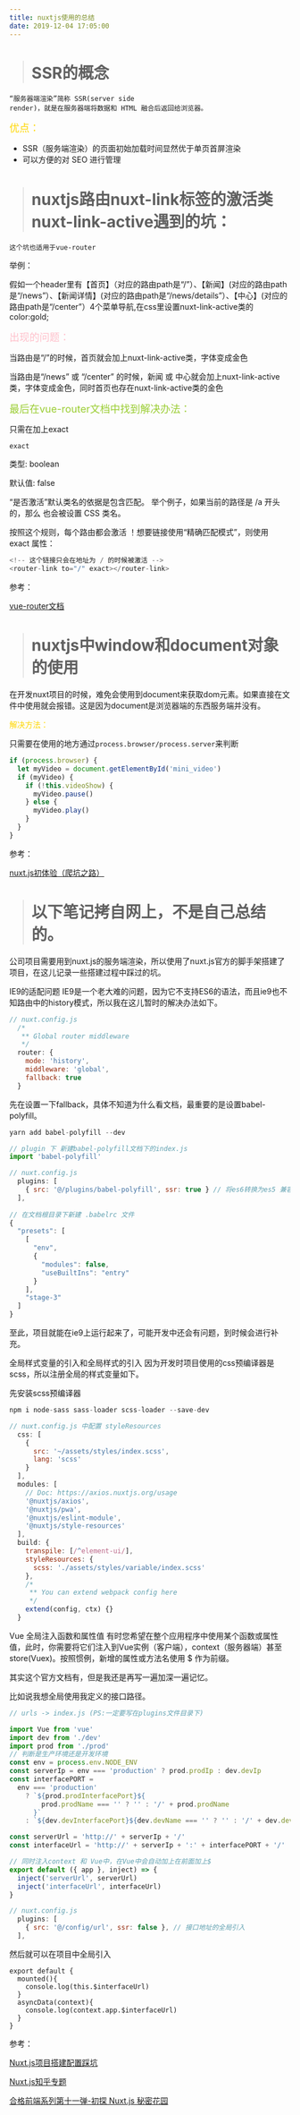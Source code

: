 ```yaml
---
title: nuxtjs使用的总结
date: 2019-12-04 17:05:00
---
```


> # SSR的概念

<code>“服务器端渲染”简称 SSR(server side render)，就是在服务器端将数据和 HTML 融合后返回给浏览器。</code>

<font color="gold" size="4">优点：</font>

+ SSR（服务端渲染）的页面初始加载时间显然优于单页首屏渲染
+ 可以方便的对 SEO 进行管理

> # nuxtjs路由nuxt-link标签的激活类nuxt-link-active遇到的坑：

<code>这个坑也适用于vue-router</code>

举例：

假如一个header里有【首页】（对应的路由path是“/”）、【新闻】(对应的路由path是“/news”）、【新闻详情】(对应的路由path是“/news/details”）、【中心】(对应的路由path是“/center”）4个菜单导航,在css里设置nuxt-link-active类的color:gold;

<font color="pink" size="4">出现的问题：</font>

当路由是“/”的时候，首页就会加上nuxt-link-active类，字体变成金色

当路由是“/news” 或 “/center” 的时候，新闻 或 中心就会加上nuxt-link-active类，字体变成金色，同时首页也存在nuxt-link-active类的金色

<font color="yellowgreen" size="4">最后在vue-router文档中找到解决办法：</font>

只需在<nuxt-link to="/" exact></nuxt-link>加上exact

<code>exact</code>

类型: boolean

默认值: false

“是否激活”默认类名的依据是包含匹配。 举个例子，如果当前的路径是 /a 开头的，那么 <router-link to="/a"> 也会被设置 CSS 类名。

按照这个规则，每个路由都会激活 <router-link to="/">！想要链接使用“精确匹配模式”，则使用 exact 属性：

```js
<!-- 这个链接只会在地址为 / 的时候被激活 -->
<router-link to="/" exact></router-link>
```

参考：

[vue-router文档](https://router.vuejs.org/zh/api/#tag)

> # nuxtjs中window和document对象的使用

在开发nuxt项目的时候，难免会使用到document来获取dom元素。如果直接在文件中使用就会报错。这是因为document是浏览器端的东西服务端并没有。

<font color="gold">解决方法：</font>

只需要在使用的地方通过<code>process.browser/process.server</code>来判断
```js
if (process.browser) {
  let myVideo = document.getElementById('mini_video')
  if (myVideo) {
    if (!this.videoShow) {
      myVideo.pause()
    } else {
      myVideo.play()
    }
  }
}
```


参考：

[nuxt.js初体验（爬坑之路）](https://www.jianshu.com/p/eb10a9966483)

> # 以下笔记拷自网上，不是自己总结的。

公司项目需要用到nuxt.js的服务端渲染，所以使用了nuxt.js官方的脚手架搭建了项目，在这儿记录一些搭建过程中踩过的坑。

IE9的适配问题
IE9是一个老大难的问题，因为它不支持ES6的语法，而且ie9也不知路由中的history模式，所以我在这儿暂时的解决办法如下。

```js
// nuxt.config.js 
  /*
   ** Global router middleware
   */
  router: {
    mode: 'history',
    middleware: 'global',
    fallback: true 
  }
```
先在设置一下fallback，具体不知道为什么看文档，最重要的是设置babel-polyfill。
```js
yarn add babel-polyfill --dev

// plugin 下 新建babel-polyfill文档下的index.js
import 'babel-polyfill'

// nuxt.config.js
  plugins: [
    { src: '@/plugins/babel-polyfill', ssr: true } // 将es6转换为es5 兼容ie9
  ],
  
// 在文档根目录下新建 .babelrc 文件
{
  "presets": [
    [
      "env",
      {
        "modules": false,
        "useBuiltIns": "entry"
      }
    ],
    "stage-3"
  ]
}
```
至此，项目就能在ie9上运行起来了，可能开发中还会有问题，到时候会进行补充。

全局样式变量的引入和全局样式的引入
因为开发时项目使用的css预编译器是scss，所以注册全局的样式变量如下。

先安装scss预编译器
```js
npm i node-sass sass-loader scss-loader --save-dev

// nuxt.config.js 中配置 styleResources
  css: [
    {
      src: '~/assets/styles/index.scss',
      lang: 'scss'
    }
  ],
  modules: [
    // Doc: https://axios.nuxtjs.org/usage
    '@nuxtjs/axios',
    '@nuxtjs/pwa',
    '@nuxtjs/eslint-module',
    '@nuxtjs/style-resources'
  ],
  build: {
    transpile: [/^element-ui/],
    styleResources: {
      scss: './assets/styles/variable/index.scss'
    },
    /*
     ** You can extend webpack config here
     */
    extend(config, ctx) {}
  }
```
Vue 全局注入函数和属性值
有时您希望在整个应用程序中使用某个函数或属性值，此时，你需要将它们注入到Vue实例（客户端），context（服务器端）甚至 store(Vuex)。按照惯例，新增的属性或方法名使用	$ 作为前缀。

其实这个官方文档有，但是我还是再写一遍加深一遍记忆。

比如说我想全局使用我定义的接口路径。
```js
// urls -> index.js (PS:一定要写在plugins文件目录下)

import Vue from 'vue'
import dev from './dev'
import prod from './prod'
// 判断是生产环境还是开发环境
const env = process.env.NODE_ENV
const serverIp = env === 'production' ? prod.prodIp : dev.devIp
const interfacePORT =
  env === 'production'
    ? `${prod.prodInterfacePort}${
        prod.prodName === '' ? '' : '/' + prod.prodName
      }`
    : `${dev.devInterfacePort}${dev.devName === '' ? '' : '/' + dev.devName}`

const serverUrl = 'http://' + serverIp + '/'
const interfaceUrl = 'http://' + serverIp + ':' + interfacePORT + '/'

// 同时注入context 和 Vue中，在Vue中会自动加上在前面加上$ 
export default ({ app }, inject) => {
  inject('serverUrl', serverUrl)
  inject('interfaceUrl', interfaceUrl)
}

// nuxt.config.js
  plugins: [
    { src: '@/config/url', ssr: false }, // 接口地址的全局引入
  ],
```
然后就可以在项目中全局引入
```
export default {
  mounted(){
    console.log(this.$interfaceUrl)
  }
  asyncData(context){
    console.log(context.app.$interfaceUrl)
  }
}
```

参考：

[Nuxt.js项目搭建配置踩坑](https://www.codercto.com/a/89756.html)

[Nuxt.js知乎专题](https://www.zhihu.com/topic/20079546/top-answers)

[合格前端系列第十一弹-初探 Nuxt.js 秘密花园](https://zhuanlan.zhihu.com/p/35280019)
